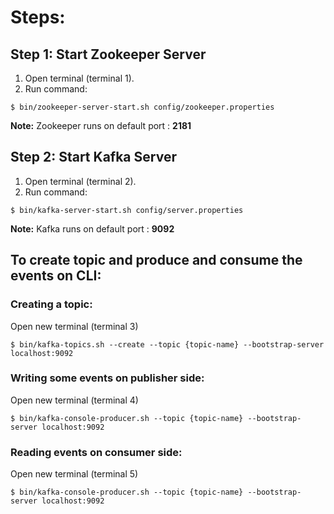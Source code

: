# Steps:
## Step 1: Start Zookeeper Server
1. Open terminal (terminal 1).
2. Run command:
```shell
$ bin/zookeeper-server-start.sh config/zookeeper.properties
```
**Note:** Zookeeper runs on default port : **2181**

## Step 2: Start Kafka Server
1. Open terminal (terminal 2).
2. Run command:
```shell
$ bin/kafka-server-start.sh config/server.properties
```
**Note:** Kafka runs on default port : **9092**

## To create topic and produce and consume the events on CLI:
### Creating a topic:
Open new terminal (terminal 3)
```shell
$ bin/kafka-topics.sh --create --topic {topic-name} --bootstrap-server localhost:9092
```
### Writing some events on publisher side:
Open new terminal (terminal 4)
```shell
$ bin/kafka-console-producer.sh --topic {topic-name} --bootstrap-server localhost:9092
```
### Reading events on consumer side:
Open new terminal (terminal 5)
```shell
$ bin/kafka-console-producer.sh --topic {topic-name} --bootstrap-server localhost:9092
```
